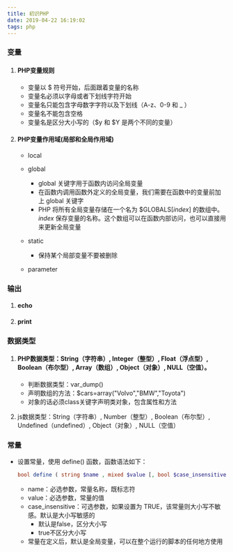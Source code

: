 ```yaml
---
title: 初识PHP
date: 2019-04-22 16:19:02
tags: php
---
```


### 变量

 1. #### PHP变量规则

     + 变量以 $ 符号开始，后面跟着变量的名称
     + 变量名必须以字母或者下划线字符开始
     + 变量名只能包含字母数字字符以及下划线（A-z、0-9 和 _ ）
     + 变量名不能包含空格
     + 变量名是区分大小写的（$y 和 $Y 是两个不同的变量）

2. #### PHP变量作用域(局部和全局作用域)

     + local
     + global
        - global 关键字用于函数内访问全局变量
        - 在函数内调用函数外定义的全局变量，我们需要在函数中的变量前加上 global 关键字
        - PHP 将所有全局变量存储在一个名为 $GLOBALS[*index*] 的数组中。 *index* 保存变量的名称。这个数组可以在函数内部访问，也可以直接用来更新全局变量
     + static
          * 保持某个局部变量不要被删除

     + parameter

### 输出

 1. #### echo

 2. #### print

### 数据类型

 1. #### PHP数据类型：String（字符串）, Integer（整型）, Float（浮点型）, Boolean（布尔型）, Array（数组）, Object（对象）, NULL（空值）。

     - 判断数据类型：var_dump()
     - 声明数组的方法：$cars=array("Volvo","BMW","Toyota")
     - 对象的话必须class关键字声明类对象，包含属性和方法

 2. js数据类型：String（字符串）, Number（整型）, Boolean（布尔型）, Undefined（undefined）, Object（对象）, NULL（空值）

### 常量

 - 设置常量，使用 define() 函数，函数语法如下：

   ```php
   bool define ( string $name , mixed $value [, bool $case_insensitive = false ] )
   ```

    - name：必选参数，常量名称，既标志符
    - value：必选参数，常量的值
    - case_insensitive：可选参数，如果设置为 TRUE，该常量则大小写不敏感。默认是大小写敏感的
       - 默认是false，区分大小写
       - true不区分大小写
    - 常量在定义后，默认是全局变量，可以在整个运行的脚本的任何地方使用